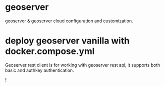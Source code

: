 # geoserver
geoserver &amp; geoserver cloud configuration and customization.

# deploy geoserver vanilla with docker.compose.yml
Geoserver rest client is for working with geoserver rest api, it supports both basic and authkey authentication.


!
